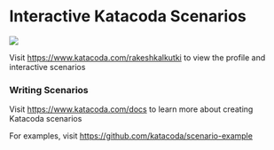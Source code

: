 # Interactive Katacoda Scenarios

[![](http://shields.katacoda.com/katacoda/rakeshkalkutki/count.svg)](https://www.katacoda.com/rakeshkalkutki "Get your profile on Katacoda.com")

Visit https://www.katacoda.com/rakeshkalkutki to view the profile and interactive scenarios

### Writing Scenarios
Visit https://www.katacoda.com/docs to learn more about creating Katacoda scenarios

For examples, visit https://github.com/katacoda/scenario-example
